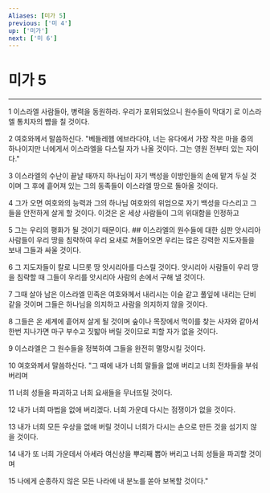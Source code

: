 ```yaml
---
Aliases: [미가 5]
previous: ['미 4']
up: ['미가']
next: ['미 6']
---
```

# 미가 5

***


1 이스라엘 사람들아, 병력을 동원하라. 우리가 포위되었으니 원수들이 막대기 로 이스라엘 통치자의 뺨을 칠 것이다. 

2 여호와께서 말씀하신다. "베들레헴 에브라다야, 너는 유다에서 가장 작은 마을 중의 하나이지만 너에게서 이스라엘을 다스릴 자가 나올 것이다. 그는 영원 전부터 있는 자이다." 

3 이스라엘의 수난이 끝날 때까지 하나님이 자기 백성을 이방인들의 손에 맡겨 두실 것이며 그 후에 흩어져 있는 그의 동족들이 이스라엘 땅으로 돌아올 것이다. 

4 그가 오면 여호와의 능력과 그의 하나님 여호와의 위엄으로 자기 백성을 다스리고 그들을 안전하게 살게 할 것이다. 이것은 온 세상 사람들이 그의 위대함을 인정하고 

5 그는 우리의 평화가 될 것이기 때문이다. ## 이스라엘의 원수들에 대한 심판 앗시리아 사람들이 우리 땅을 침략하여 우리 요새로 쳐들어오면 우리는 많은 강력한 지도자들을 보내 그들과 싸울 것이다. 

6 그 지도자들이 칼로 니므롯 땅 앗시리아를 다스릴 것이다. 앗시리아 사람들이 우리 땅을 침략할 때 그들이 우리를 앗시리아 사람의 손에서 구해 낼 것이다. 

7 그때 살아 남은 이스라엘 민족은 여호와께서 내리시는 이슬 같고 풀잎에 내리는 단비 같을 것이며 그들은 하나님을 의지하고 사람을 의지하지 않을 것이다. 

8 그들은 온 세계에 흩어져 살게 될 것이며 숲이나 목장에서 먹이를 찾는 사자와 같아서 한번 지나가면 마구 부수고 짓밟아 버릴 것이므로 피할 자가 없을 것이다. 

9 이스라엘은 그 원수들을 정복하여 그들을 완전히 멸망시킬 것이다. 

10 여호와께서 말씀하신다. "그 때에 내가 너희 말들을 없애 버리고 너희 전차들을 부숴 버리며 

11 너희 성들을 파괴하고 너희 요새들을 무너뜨릴 것이다. 

12 내가 너희 마법을 없애 버리겠다. 너희 가운데 다시는 점쟁이가 없을 것이다. 

13 내가 너희 모든 우상을 없애 버릴 것이니 너희가 다시는 손으로 만든 것을 섬기지 않을 것이다. 

14 내가 또 너희 가운데서 아세라 여신상을 뿌리째 뽑아 버리고 너희 성들을 파괴할 것이며 

15 나에게 순종하지 않은 모든 나라에 내 분노를 쏟아 보복할 것이다."
